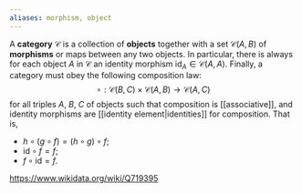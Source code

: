 ```yaml
---
aliases: morphism, object
---
```

A **category** $\mathcal C$ is a collection of **objects** together with a set $\mathcal C(A,B)$ of **morphisms** or maps between any two objects. In particular, there is always for each object $A$ in $\mathcal C$ an identity morphism $\text{id}_A \in\mathcal C(A,A)$. Finally, a category must obey the following composition law: $$\circ: \mathcal C(B,C)\times \mathcal C(A,B) \to \mathcal C(A,C)$$ for all triples $A$, $B$, $C$ of objects such that composition is [[associative]], and identity morphisms  are [[identity element|identities]] for composition. That is, 
- $h\circ(g\circ f) = (h\circ g)\circ f$;
- $\text{id}\circ f = f$;
- $f\circ \text{id} = f$.

https://www.wikidata.org/wiki/Q719395